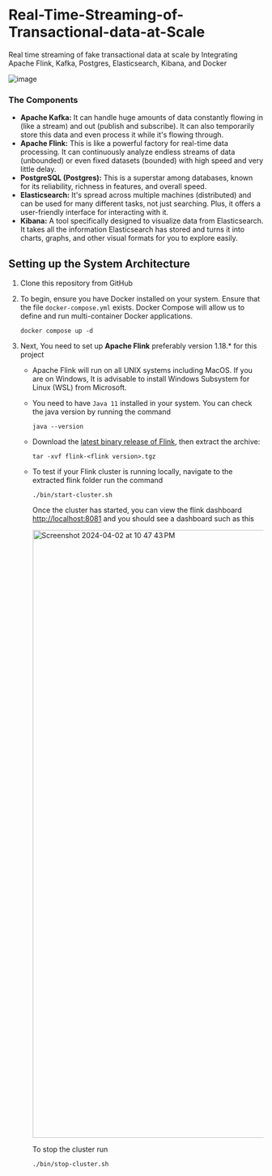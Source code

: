 # Real-Time-Streaming-of-Transactional-data-at-Scale
Real time streaming of fake transactional data at scale by Integrating Apache Flink, Kafka, Postgres, Elasticsearch, Kibana, and Docker

![image](https://github.com/Ndaruga/Real-Time-Streaming-of-Transactional-data-at-Scale/assets/68260816/23551617-fa28-4fa0-b497-c1db715e6eb0)


### The Components
* **Apache Kafka:** It can handle huge amounts of data constantly flowing in (like a stream) and out (publish and subscribe). It can also temporarily store this data and even process it while it's flowing through.
* **Apache Flink:** This is like a powerful factory for real-time data processing. It can continuously analyze endless streams of data (unbounded) or even fixed datasets (bounded) with high speed and very little delay.
* **PostgreSQL (Postgres):** This is a superstar among databases, known for its reliability, richness in features, and overall speed.
* **Elasticsearch:**  It's spread across multiple machines (distributed) and can be used for many different tasks, not just searching. Plus, it offers a user-friendly interface for interacting with it.
* **Kibana:** A tool specifically designed to visualize data from Elasticsearch. It takes all the information Elasticsearch has stored and turns it into charts, graphs, and other visual formats for you to explore easily.

## Setting up the System Architecture 
1. Clone this repository from GitHub
2. To begin, ensure you have Docker installed on your system. Ensure that the file `docker-compose.yml` exists. Docker Compose will allow us to define and run multi-container Docker applications. 

    ```
    docker compose up -d
    ```
3. Next, You need to set up **Apache Flink** preferably version 1.18.* for this project
   *    Apache Flink will run on all UNIX systems including MacOS. If you are on Windows, It is advisable to install Windows Subsystem for Linux (WSL) from Microsoft.
   *    You need to have `Java 11` installed in your system. You can check the java version by running the command
           ```
           java --version
           ```
   *    Download the [latest binary release of Flink](https://flink.apache.org/downloads.html), then extract the archive:
           ```
           tar -xvf flink-<flink version>.tgz
           ```
       
   *    To test if your Flink cluster is running locally, navigate to the extracted flink folder run the command
         ```
         ./bin/start-cluster.sh
         ```
         Once the cluster has started, you can view the flink dashboard [http://localhost:8081](http://localhost:8081) and you should see a dashboard such as this

        <img width="1200" alt="Screenshot 2024-04-02 at 10 47 43 PM" src="https://github.com/Ndaruga/Real-Time-Streaming-of-Transactional-data-at-Scale/assets/68260816/0d43ecde-d5a7-416a-9a18-1e023acf55fb">

        To stop the cluster run
        ```
        ./bin/stop-cluster.sh
        ```

